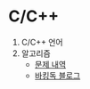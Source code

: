 # C/C++
1. C/C++ 언어
2. 알고리즘
   - [문제 내역](https://github.com/encrypted-def/basic-algo-lecture/blob/master/workbook.md)  
   - [바킹독 블로그](https://blog.encrypted.gg/921?category=773649)
